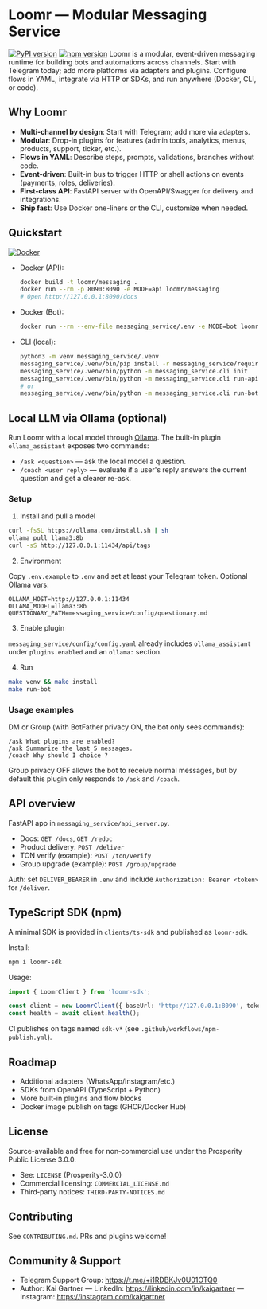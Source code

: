 # Loomr — Modular Messaging Service
[![PyPI version](https://img.shields.io/pypi/v/Loomr.svg)](https://pypi.org/project/Loomr/)
[![npm version](https://img.shields.io/npm/v/loomr-sdk.svg)](https://www.npmjs.com/package/loomr-sdk)
Loomr is a modular, event-driven messaging runtime for building bots and automations across channels. Start with Telegram today; add more platforms via adapters and plugins. Configure flows in YAML, integrate via HTTP or SDKs, and run anywhere (Docker, CLI, or code).

## Why Loomr

- **Multi-channel by design**: Start with Telegram; add more via adapters.
- **Modular**: Drop-in plugins for features (admin tools, analytics, menus, products, support, ticker, etc.).
- **Flows in YAML**: Describe steps, prompts, validations, branches without code.
- **Event-driven**: Built-in bus to trigger HTTP or shell actions on events (payments, roles, deliveries).
- **First-class API**: FastAPI server with OpenAPI/Swagger for delivery and integrations.
- **Ship fast**: Use Docker one-liners or the CLI, customize when needed.

## Quickstart
[![Docker](https://img.shields.io/badge/Docker-ready-0db7ed?logo=docker&logoColor=white)](Dockerfile)

- Docker (API):
  ```bash
  docker build -t loomr/messaging .
  docker run --rm -p 8090:8090 -e MODE=api loomr/messaging
  # Open http://127.0.0.1:8090/docs
  ```

- Docker (Bot):
  ```bash
  docker run --rm --env-file messaging_service/.env -e MODE=bot loomr/messaging
  ```

- CLI (local):
  ```bash
  python3 -m venv messaging_service/.venv
  messaging_service/.venv/bin/pip install -r messaging_service/requirements.txt
  messaging_service/.venv/bin/python -m messaging_service.cli init
  messaging_service/.venv/bin/python -m messaging_service.cli run-api
  # or
  messaging_service/.venv/bin/python -m messaging_service.cli run-bot
  ```

## Local LLM via Ollama (optional)

Run Loomr with a local model through [Ollama](https://ollama.com/). The built-in plugin `ollama_assistant` exposes two commands:

- `/ask <question>` — ask the local model a question.
- `/coach <user reply>` — evaluate if a user's reply answers the current question and get a clearer re-ask.

### Setup

1) Install and pull a model

```bash
curl -fsSL https://ollama.com/install.sh | sh
ollama pull llama3:8b
curl -sS http://127.0.0.1:11434/api/tags
```

2) Environment

Copy `.env.example` to `.env` and set at least your Telegram token. Optional Ollama vars:

```env
OLLAMA_HOST=http://127.0.0.1:11434
OLLAMA_MODEL=llama3:8b
QUESTIONARY_PATH=messaging_service/config/questionary.md
```

3) Enable plugin

`messaging_service/config/config.yaml` already includes `ollama_assistant` under `plugins.enabled` and an `ollama:` section.

4) Run

```bash
make venv && make install
make run-bot
```

### Usage examples

DM or Group (with BotFather privacy ON, the bot only sees commands):

```text
/ask What plugins are enabled?
/ask Summarize the last 5 messages.
/coach Why should I choice ?
```

Group privacy OFF allows the bot to receive normal messages, but by default this plugin only responds to `/ask` and `/coach`.

## API overview

FastAPI app in `messaging_service/api_server.py`.

- Docs: `GET /docs`, `GET /redoc`
- Product delivery: `POST /deliver`
- TON verify (example): `POST /ton/verify`
- Group upgrade (example): `POST /group/upgrade`

Auth: set `DELIVER_BEARER` in `.env` and include `Authorization: Bearer <token>` for `/deliver`.

## TypeScript SDK (npm)

A minimal SDK is provided in `clients/ts-sdk` and published as `loomr-sdk`.

Install:

```bash
npm i loomr-sdk
```

Usage:

```ts
import { LoomrClient } from 'loomr-sdk';

const client = new LoomrClient({ baseUrl: 'http://127.0.0.1:8090', token: 'Bearer ...' });
const health = await client.health();
```

CI publishes on tags named `sdk-v*` (see `.github/workflows/npm-publish.yml`).

## Roadmap

- Additional adapters (WhatsApp/Instagram/etc.)
- SDKs from OpenAPI (TypeScript + Python)
- More built-in plugins and flow blocks
- Docker image publish on tags (GHCR/Docker Hub)

## License

Source-available and free for non‑commercial use under the Prosperity Public License 3.0.0.

- See: `LICENSE` (Prosperity-3.0.0)
- Commercial licensing: `COMMERCIAL_LICENSE.md`
- Third‑party notices: `THIRD-PARTY-NOTICES.md`

## Contributing

See `CONTRIBUTING.md`. PRs and plugins welcome!

## Community & Support

- Telegram Support Group: https://t.me/+i1RDBKJv0U01OTQ0
- Author: Kai Gartner — LinkedIn: https://linkedin.com/in/kaigartner — Instagram: https://instagram.com/kaigartner
